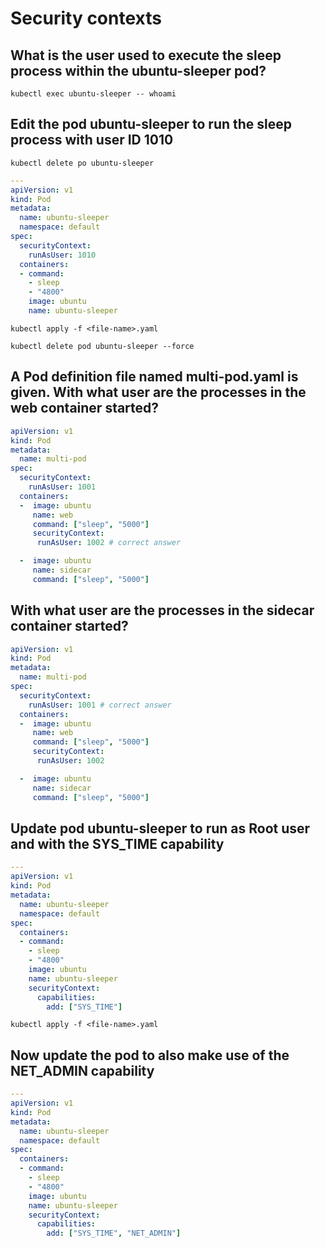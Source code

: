 # Security contexts

## What is the user used to execute the sleep process within the ubuntu-sleeper pod?

`kubectl exec ubuntu-sleeper -- whoami`

## Edit the pod ubuntu-sleeper to run the sleep process with user ID 1010

`kubectl delete po ubuntu-sleeper`

```yaml
---
apiVersion: v1
kind: Pod
metadata:
  name: ubuntu-sleeper
  namespace: default
spec:
  securityContext:
    runAsUser: 1010
  containers:
  - command:
    - sleep
    - "4800"
    image: ubuntu
    name: ubuntu-sleeper
```

`kubectl apply -f <file-name>.yaml`

`kubectl delete pod ubuntu-sleeper --force`

## A Pod definition file named multi-pod.yaml is given. With what user are the processes in the web container started?

```yaml
apiVersion: v1
kind: Pod
metadata:
  name: multi-pod
spec:
  securityContext:
    runAsUser: 1001
  containers:
  -  image: ubuntu
     name: web
     command: ["sleep", "5000"]
     securityContext:
      runAsUser: 1002 # correct answer

  -  image: ubuntu
     name: sidecar
     command: ["sleep", "5000"]
```

## With what user are the processes in the sidecar container started?

```yaml
apiVersion: v1
kind: Pod
metadata:
  name: multi-pod
spec:
  securityContext:
    runAsUser: 1001 # correct answer
  containers:
  -  image: ubuntu
     name: web
     command: ["sleep", "5000"]
     securityContext:
      runAsUser: 1002 

  -  image: ubuntu
     name: sidecar
     command: ["sleep", "5000"]
```

## Update pod ubuntu-sleeper to run as Root user and with the SYS_TIME capability

```yaml
---
apiVersion: v1
kind: Pod
metadata:
  name: ubuntu-sleeper
  namespace: default
spec:
  containers:
  - command:
    - sleep
    - "4800"
    image: ubuntu
    name: ubuntu-sleeper
    securityContext:
      capabilities:
        add: ["SYS_TIME"]
```

`kubectl apply -f <file-name>.yaml`

## Now update the pod to also make use of the NET_ADMIN capability

```yaml
---
apiVersion: v1
kind: Pod
metadata:
  name: ubuntu-sleeper
  namespace: default
spec:
  containers:
  - command:
    - sleep
    - "4800"
    image: ubuntu
    name: ubuntu-sleeper
    securityContext:
      capabilities:
        add: ["SYS_TIME", "NET_ADMIN"]
```
